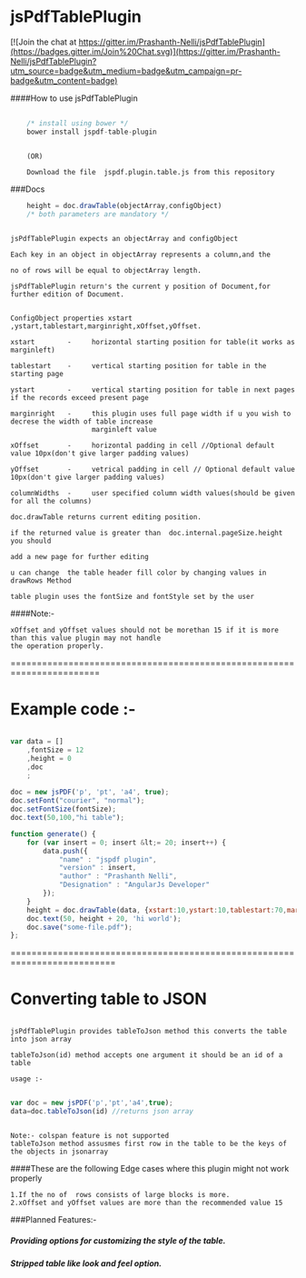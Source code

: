 jsPdfTablePlugin
================

[![Join the chat at https://gitter.im/Prashanth-Nelli/jsPdfTablePlugin](https://badges.gitter.im/Join%20Chat.svg)](https://gitter.im/Prashanth-Nelli/jsPdfTablePlugin?utm_source=badge&utm_medium=badge&utm_campaign=pr-badge&utm_content=badge)

####How to use jsPdfTablePlugin

```javascript
	
	/* install using bower */
	bower install jspdf-table-plugin
	
```
```
	(OR)
```
```
	Download the file  jspdf.plugin.table.js from this repository

```

###Docs

```javascript
	height = doc.drawTable(objectArray,configObject) 
	/* both parameters are mandatory */
```

```

jsPdfTablePlugin expects an objectArray and configObject

Each key in an object in objectArray represents a column,and the 

no of rows will be equal to objectArray length.

jsPdfTablePlugin return's the current y position of Document,for further edition of Document.


ConfigObject properties xstart ,ystart,tablestart,marginright,xOffset,yOffset.

xstart        -  	horizontal starting position for table(it works as marginleft) 

tablestart    -  	vertical starting position for table in the starting page

ystart        -  	vertical starting position for table in next pages if the records exceed present page

marginright   -  	this plugin uses full page width if u you wish to decrese the width of table increase 
                    marginleft value

xOffset       -  	horizontal padding in cell //Optional default value 10px(don't give larger padding values)

yOffset       -  	vetrical padding in cell // Optional default value 10px(don't give larger padding values)

columnWidths  -     user specified column width values(should be given for all the columns)

doc.drawTable returns current editing position.  

if the returned value is greater than  doc.internal.pageSize.height you should 
 
add a new page for further editing

u can change  the table header fill color by changing values in drawRows Method 

table plugin uses the fontSize and fontStyle set by the user

```

####Note:-

```
xOffset and yOffset values should not be morethan 15 if it is more than this value plugin may not handle
the operation properly.

```


=======================================================================

Example code :-
===================================================================
```javascript

var data = []
    ,fontSize = 12
    ,height = 0
    ,doc
    ;
	
doc = new jsPDF('p', 'pt', 'a4', true);
doc.setFont("courier", "normal");
doc.setFontSize(fontSize);
doc.text(50,100,"hi table");

function generate() {
	for (var insert = 0; insert &lt;= 20; insert++) {
		data.push({
			"name" : "jspdf plugin",
			"version" : insert,
			"author" : "Prashanth Nelli",
			"Designation" : "AngularJs Developer"
		});
	}
	height = doc.drawTable(data, {xstart:10,ystart:10,tablestart:70,marginleft:50});
	doc.text(50, height + 20, 'hi world');
	doc.save("some-file.pdf");
};

```
==========================================================================

Converting table to JSON
==============================  
```

jsPdfTablePlugin provides tableToJson method this converts the table into json array

tableToJson(id) method accepts one argument it should be an id of a table 

usage :-

```

```javascript

var doc = new jsPDF('p','pt','a4',true);
data=doc.tableToJson(id) //returns json array

```

```

Note:- colspan feature is not supported
tableToJson method assusmes first row in the table to be the keys of the objects in jsonarray

```


####These are the following Edge cases where this plugin might not work properly
```
1.If the no of  rows consists of large blocks is more.
2.xOffset and yOffset values are more than the recommended value 15

```

###Planned Features:-

##### Providing options for customizing the style of the table.
##### Stripped table like look and feel option.


